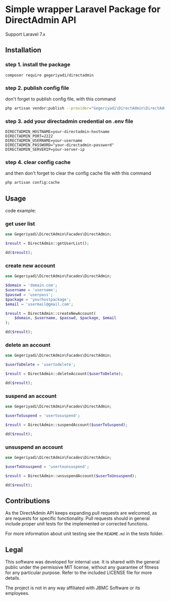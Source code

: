 # Simple wrapper Laravel Package for DirectAdmin API

Support Laravel 7.x

## Installation

### step 1. install the package

```
composer require gegeriyadi/directadmin
```

### step 2. publish config file

don't forget to publish config file, with this command

```bash
php artisan vendor:publish --provider="Gegeriyadi\DirectAdmin\DirectAdminServiceProvider"
```

### step 3. add your directadmin credential on .env file

```env
DIRECTADMIN_HOSTNAME=your-directadmin-hostname
DIRECTADMIN_PORT=2222
DIRECTADMIN_USERNAME=your-username
DIRECTADMIN_PASSWORD="your-directadmin-password"
DIRECTADMIN_SERVERIP=your-server-ip
```

### step 4. clear config cache

and then don't forget to clear the config cache file with this command

```bash
php artisan config:cache
```

## Usage

code example:

### get user list

```php
use Gegeriyadi\DirectAdmin\Facades\DirectAdmin;

$result = DirectAdmin::getUserList();

dd($result);
```

### create new account

```php
use Gegeriyadi\DirectAdmin\Facades\DirectAdmin;

$domain = 'domain.com';
$username = 'username';
$passwd = 'userpass';
$package = 'yourhostpackage';
$email = 'usermail@gmail.com';

$result = DirectAdmin::createNewAccount(
    $domain, $username, $passwd, $package, $email
);

dd($result);
```

### delete an account

```php
use Gegeriyadi\DirectAdmin\Facades\DirectAdmin;

$userToDelete = 'usertodelete';

$result = DirectAdmin::deleteAccount($userToDelete);

dd($result);
```

### suspend an account

```php
use Gegeriyadi\DirectAdmin\Facades\DirectAdmin;

$userToSuspend = 'usertosuspend';

$result = DirectAdmin::suspendAccount($userToSuspend);

dd($result);
```

### unsuspend an account

```php
use Gegeriyadi\DirectAdmin\Facades\DirectAdmin;

$userToUnsuspend = 'usertounsuspend';

$result = DirectAdmin::unsuspendAccount($userToUnsuspend);

dd($result);
```

## Contributions

As the DirectAdmin API keeps expanding pull requests are welcomed, as are requests for specific functionality. Pull requests should in general include proper unit tests for the implemented or corrected functions.

For more information about unit testing see the `README.md` in the tests folder.

## Legal

This software was developed for internal use. It is shared with the general public under the permissive MIT license, without any guarantee of fitness for any particular purpose. Refer to the included LICENSE file for more details.

The project is not in any way affiliated with JBMC Software or its employees.
